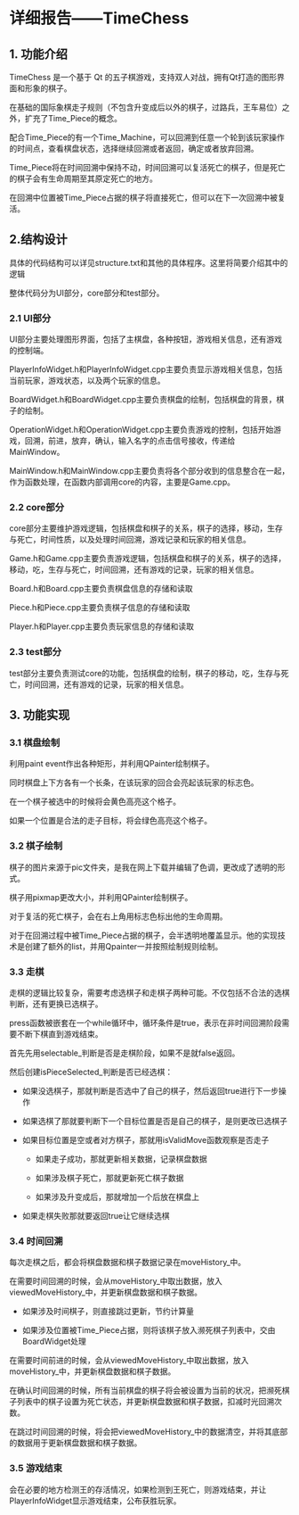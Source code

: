 # 详细报告——TimeChess

## 1. 功能介绍

TimeChess 是一个基于 Qt 的五子棋游戏，支持双人对战，拥有Qt打造的图形界面和形象的棋子。

在基础的国际象棋走子规则（不包含升变成后以外的棋子，过路兵，王车易位）之外，扩充了Time_Piece的概念。

配合Time_Piece的有一个Time_Machine，可以回溯到任意一个轮到该玩家操作的时间点，查看棋盘状态，选择继续回溯或者返回，确定或者放弃回溯。

Time_Piece将在时间回溯中保持不动，时间回溯可以复活死亡的棋子，但是死亡的棋子会有生命周期至其原定死亡的地方。

在回溯中位置被Time_Piece占据的棋子将直接死亡，但可以在下一次回溯中被复活。

## 2.结构设计

具体的代码结构可以详见structure.txt和其他的具体程序。这里将简要介绍其中的逻辑

整体代码分为UI部分，core部分和test部分。

### 2.1 UI部分

UI部分主要处理图形界面，包括了主棋盘，各种按钮，游戏相关信息，还有游戏的控制端。

PlayerInfoWidget.h和PlayerInfoWidget.cpp主要负责显示游戏相关信息，包括当前玩家，游戏状态，以及两个玩家的信息。

BoardWidget.h和BoardWidget.cpp主要负责棋盘的绘制，包括棋盘的背景，棋子的绘制。

OperationWidget.h和OperationWidget.cpp主要负责游戏的控制，包括开始游戏，回溯，前进，放弃，确认，输入名字的点击信号接收，传递给MainWindow。

MainWindow.h和MainWindow.cpp主要负责将各个部分收到的信息整合在一起，作为函数处理，在函数内部调用core的内容，主要是Game.cpp。

### 2.2 core部分

core部分主要维护游戏逻辑，包括棋盘和棋子的关系，棋子的选择，移动，生存与死亡，时间性质，以及处理时间回溯，游戏记录和玩家的相关信息。

Game.h和Game.cpp主要负责游戏逻辑，包括棋盘和棋子的关系，棋子的选择，移动，吃，生存与死亡，时间回溯，还有游戏的记录，玩家的相关信息。

Board.h和Board.cpp主要负责棋盘信息的存储和读取

Piece.h和Piece.cpp主要负责棋子信息的存储和读取

Player.h和Player.cpp主要负责玩家信息的存储和读取

### 2.3 test部分

test部分主要负责测试core的功能，包括棋盘的绘制，棋子的移动，吃，生存与死亡，时间回溯，还有游戏的记录，玩家的相关信息。

## 3. 功能实现

### 3.1 棋盘绘制

利用paint event作出各种矩形，并利用QPainter绘制棋子。

同时棋盘上下方各有一个长条，在该玩家的回合会亮起该玩家的标志色。

在一个棋子被选中的时候将会黄色高亮这个格子。

如果一个位置是合法的走子目标，将会绿色高亮这个格子。

### 3.2 棋子绘制

棋子的图片来源于pic文件夹，是我在网上下载并编辑了色调，更改成了透明的形式。

棋子用pixmap更改大小，并利用QPainter绘制棋子。

对于复活的死亡棋子，会在右上角用标志色标出他的生命周期。

对于在回溯过程中被Time_Piece占据的棋子，会半透明地覆盖显示。他的实现技术是创建了额外的list，并用Qpainter一并按照绘制规则绘制。

### 3.3 走棋

走棋的逻辑比较复杂，需要考虑选棋子和走棋子两种可能。不仅包括不合法的选棋判断，还有更换已选棋子。

press函数被嵌套在一个while循环中，循环条件是true，表示在非时间回溯阶段需要不断下棋直到游戏结束。

首先先用selectable_判断是否是走棋阶段，如果不是就false返回。

然后创建isPieceSelected_判断是否已经选棋：

- 如果没选棋子，那就判断是否选中了自己的棋子，然后返回true进行下一步操作

- 如果选棋了那就要判断下一个目标位置是否是自己的棋子，是则更改已选棋子

- 如果目标位置是空或者对方棋子，那就用isValidMove函数观察是否走子

  - 如果走子成功，那就更新相关数据，记录棋盘数据

  - 如果涉及棋子死亡，那就更新死亡棋子数据

  - 如果涉及升变成后，那就增加一个后放在棋盘上

- 如果走棋失败那就要返回true让它继续选棋

### 3.4 时间回溯

每次走棋之后，都会将棋盘数据和棋子数据记录在moveHistory_中。

在需要时间回溯的时候，会从moveHistory_中取出数据，放入viewedMoveHistory_中，并更新棋盘数据和棋子数据。

- 如果涉及时间棋子，则直接跳过更新，节约计算量

- 如果涉及位置被Time_Piece占据，则将该棋子放入濒死棋子列表中，交由BoardWidget处理

在需要时间前进的时候，会从viewedMoveHistory_中取出数据，放入moveHistory_中，并更新棋盘数据和棋子数据。

在确认时间回溯的时候，所有当前棋盘的棋子将会被设置为当前的状况，把濒死棋子列表中的棋子设置为死亡状态，并更新棋盘数据和棋子数据，扣减时光回溯次数。

在跳过时间回溯的时候，将会把viewedMoveHistory_中的数据清空，并将其底部的数据用于更新棋盘数据和棋子数据。

### 3.5 游戏结束

会在必要的地方检测王的存活情况，如果检测到王死亡，则游戏结束，并让PlayerInfoWidget显示游戏结束，公布获胜玩家。






